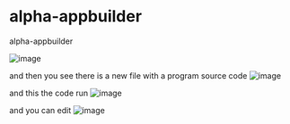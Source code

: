 # alpha-appbuilder
alpha-appbuilder

![image](https://github.com/MUHAMMEDHAFEEZ/alpha-appbuilder/assets/125500179/a51cc384-f74e-40be-ae3f-298283ca9ec3)


and then you see there is a new file with a program source code 
![image](https://github.com/MUHAMMEDHAFEEZ/alpha-appbuilder/assets/125500179/69bda386-b628-471b-b881-5cbb39e81ff3)

and this the code run 
![image](https://github.com/MUHAMMEDHAFEEZ/alpha-appbuilder/assets/125500179/51867d16-3887-4c22-82b1-bdc91e2d0f85)

and you can edit 
![image](https://github.com/MUHAMMEDHAFEEZ/alpha-appbuilder/assets/125500179/bf56c670-2e2b-482f-823e-665026dec10a)




